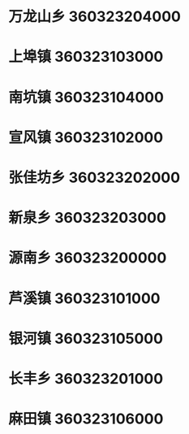 # 万龙山乡 360323204000
# 上埠镇 360323103000
# 南坑镇 360323104000
# 宣风镇 360323102000
# 张佳坊乡 360323202000
# 新泉乡 360323203000
# 源南乡 360323200000
# 芦溪镇 360323101000
# 银河镇 360323105000
# 长丰乡 360323201000
# 麻田镇 360323106000
